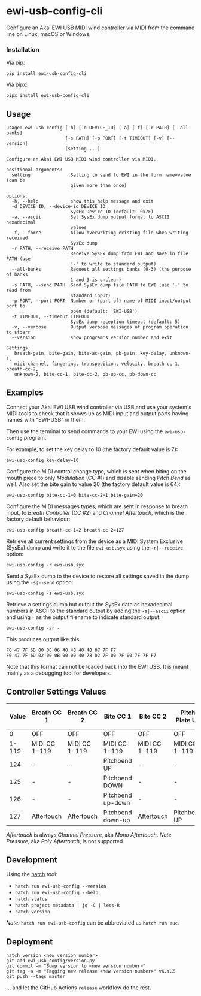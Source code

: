 # ewi-usb-config-cli

Configure an Akai EWI USB MIDI wind controller via MIDI from the command line
on Linux, macOS or Windows.


### Installation

Via [pip](https://github.com/pypa/pip):

```con
pip install ewi-usb-config-cli
```

Via [pipx](https://github.com/pypa/pipx):

```con
pipx install ewi-usb-config-cli
```


## Usage

```
usage: ewi-usb-config [-h] [-d DEVICE_ID] [-a] [-f] [-r PATH] [--all-banks]
                      [-s PATH] [-p PORT] [-t TIMEOUT] [-v] [--version]
                      [setting ...]

Configure an Akai EWI USB MIDI wind controller via MIDI.

positional arguments:
  setting               Setting to send to EWI in the form name=value (can be
                        given more than once)

options:
  -h, --help            show this help message and exit
  -d DEVICE_ID, --device-id DEVICE_ID
                        SysEx Device ID (default: 0x7F)
  -a, --ascii           Set SysEx dump output format to ASCII hexadecimal
                        values
  -f, --force           Allow overwriting existing file when writing received
                        SysEx dump
  -r PATH, --receive PATH
                        Receive SysEx dump from EWI and save in file PATH (use
                        '-' to write to standard output)
  --all-banks           Request all settings banks (0-3) (the purpose of banks
                        1 and 3 is unclear)
  -s PATH, --send PATH  Send SysEx dump file PATH to EWI (use '-' to read from
                        standard input)
  -p PORT, --port PORT  Number or (part of) name of MIDI input/output port to
                        open (default: 'EWI-USB')
  -t TIMEOUT, --timeout TIMEOUT
                        SysEx dump reception timeout (default: 5)
  -v, --verbose         Output verbose messages of program operation to stderr
  --version             show program's version number and exit

Settings:
   breath-gain, bite-gain, bite-ac-gain, pb-gain, key-delay, unknown-1,
   midi-channel, fingering, transposition, velocity, breath-cc-1, breath-cc-2,
   unknown-2, bite-cc-1, bite-cc-2, pb-up-cc, pb-down-cc
```


## Examples

Connect your Akai EWI USB wind controller via USB and use your system's MIDI
tools to check that it shows up as MIDI input and output ports having names
with "EWI-USB" in them.

Then use the terminal to send commands to your EWI using the `ewi-usb-config`
program.

For example, to set the key delay to 10 (the factory default value is 7):

```con
ewi-usb-config key-delay=10
```

Configure the MIDI control change type, which is sent when biting on the mouth
piece to only *Modulation* (CC #1) and disable sending *Pitch Bend* as well.
Also set the bite gain to value 20 (the factory default value is 64):

```con
ewi-usb-config bite-cc-1=0 bite-cc-2=1 bite-gain=20
```

Configure the MIDI messages types, which are sent in response to breath input,
to *Breath Controller* (CC #2) and *Channel Aftertouch*, which is the factory
default behaviour:

```con
ewi-usb-config breath-cc-1=2 breath-cc-2=127
```

Retrieve all current settings from the device as a MIDI System Exclusive (SysEx)
dump and write it to the file `ewi-usb.syx` using the `-r|--receive` option:

```con
ewi-usb-config -r ewi-usb.syx
```

Send a SysEx dump to the device to restore all settings saved in the dump using
the `-s|--send` option:

```con
ewi-usb-config -s ewi-usb.syx
```

Retrieve a settings dump but output the SysEx data as hexadecimal numbers in
ASCII to the standard output by adding the `-a|--ascii` option and using `-` as
the output filename to indicate standard output:

```con
ewi-usb-config -ar -
```

This produces output like this:

```
F0 47 7F 6D 00 00 06 40 40 40 40 07 7F F7
F0 47 7F 6D 02 00 0B 00 00 40 78 02 7F 00 7F 00 7F 7F F7
```

Note that this format can not be loaded back into the EWI USB. It is meant
mainly as a debugging tool for developers.


## Controller Settings Values

| Value | Breath CC 1   | Breath CC 2   | Bite CC 1         | Bite CC 2     | Pitch Plate Up | Pitch Plate Down |
| ----- | ------------- | ------------- | ----------------- | ------------- | -------------- | ---------------- |
| 0     | OFF           | OFF           | OFF               | OFF           | OFF            | OFF              |
| 1-119 | MIDI CC 1-119 | MIDI CC 1-119 | MIDI CC 1-119     | MIDI CC 1-119 | MIDI CC 1-119  | MIDI CC 1-119    |
| 124   | -             | -             | Pitchbend UP      | -             | -              | -                |
| 125   | -             | -             | Pitchbend DOWN    | -             | -              | -                |
| 126   | -             | -             | Pitchbend up-down | -             | -              | -                |
| 127   | Aftertouch    | Aftertouch    | Pitchbend down-up | Aftertouch    | Pitchbend UP   | Pitchbend DOWN   |


*Aftertouch* is always *Channel Pressure*, aka *Mono Aftertouch*.
*Note Pressure*, aka *Poly Aftertouch*, is not supported.


## Development

Using the [hatch](https://hatch.pypa.io/) tool:

- `hatch run ewi-usb-config --version`
- `hatch run ewi-usb-config --help`
- `hatch status`
- `hatch project metadata | jq -C | less-R`
- `hatch version`

*Note:* `hatch run ewi-usb-config` can be abbreviated as `hatch run euc`.


## Deployment

```con
hatch version <new version number>
git add ewi_usb_config/version.py
git commit -m "Bump version to <new version number>"
git tag -a -m "Tagging new release <new version number>" vX.Y.Z
git push --tags master
```

... and let the GitHub Actions `release` workflow do the rest.
